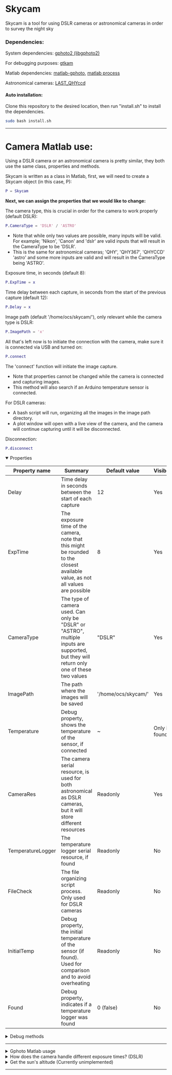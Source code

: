 # Skycam

Skycam is a tool for using DSLR cameras or astronomical cameras in order to survey the night sky

### Dependencies:

System dependencies: [gphoto2 (libgphoto2)](http://www.gphoto.org/)

For debugging purposes: [gtkam](http://www.gphoto.org/proj/gtkam/)

Matlab dependencies: [matlab-gphoto](https://gitlab.com/astrophotography/matlab-gphoto/), [matlab process](https://github.com/farhi/matlab-process)

Astronomical cameras: [LAST_QHYccd](https://github.com/EastEriq/LAST_QHYccd)

#### Auto installation:

Clone this repository to the desired location, then run "install.sh" to install the dependencies.
```bash
sudo bash install.sh
```
---

# Camera Matlab use:

Using a DSLR camera or an astronomical camera is pretty similar, they both use the same class, properties and methods.

Skycam is written as a class in Matlab, first, we will need to create a Skycam object (in this case, P):
```matlab
P = Skycam
```
**Next, we can assign the properties that we would like to change:**

The camera type, this is crucial in order for the camera to work properly (default DSLR):
```matlab
P.CameraType = 'DSLR' / 'ASTRO'
```
- Note that while only two values are possible, many inputs will be valid.
For example; 'Nikon', 'Canon' and 'dslr' are valid inputs that will result in the CameraType to be 'DSLR'.
- This is the same for astronomical cameras; 'QHY', 'QHY367', 'QHYCCD' 'astro' and some more inputs are valid and will result in the CameraType being 'ASTRO'.

Exposure time, in seconds (default 8):
```matlab
P.ExpTime = x
```

Time delay between each capture, in seconds from the start of the previous capture (default 12):
```matlab
P.Delay = x
```

Image path (default '/home/ocs/skycam/'), only relevant while the camera type is DSLR:
```matlab
P.ImagePath = 'x'
```
All that's left now is to initiate the connection with the camera, make sure it is connected via USB and turned on:
```matlab
P.connect
```
The 'connect' function will initiate the image capture.
- Note that properties cannot be changed while the camera is connected and capturing images.
- This method will also search if an Arduino temperature sensor is connected.

For DSLR cameras:
- A bash script will run, organizing all the images in the image path directory.
- A plot window will open with a live view of the camera, and the camera will continue capturing until it will be disconnected.

Disconnection:
```matlab
P.disconnect
```

<details open><summary> Properties </summary>

| Property name | Summary | Default value | Visible?
| --- | --- | --- | --- |
| Delay | Time delay in seconds between the start of each capture | 12 | Yes |
| ExpTime | The exposure time of the camera, note that this might be rounded to the closest available value, as not all values are possible | 8 | Yes |
| CameraType | The type of camera used. Can only be "DSLR" or "ASTRO", multiple inputs are supported, but they will return only one of these two values | "DSLR" | Yes |
| ImagePath | The path where the images will be saved | '/home/ocs/skycam/' | Yes |
| Temperature | Debug property, shows the temperature of the sensor, if connected | ~ | Only if found |
| CameraRes | The camera serial resource, is used for both astronomical as DSLR cameras, but it will store different resources | Readonly | Yes |
| TemperatureLogger | The temperature logger serial resource, if found | Readonly | No |
| FileCheck | The file organizing script process. Only used for DSLR cameras | Readonly | No |
| InitialTemp | Debug property, the initial temperature of the sensor (if found). Used for comparison and to avoid overheating | Readonly | No |
| Found | Debug property, indicates if a temperature logger was found | 0 (false) | No |

</details>

<details><summary> Debug methods </summary>

| Method name | Summary | Properties | 
| --- | --- | --- |
| connectSensor | Used to connect the Arduino temperature sensor with serialport, automatically detects port unless provided. This method is called by the 'connect' method automatically and detects if there is a sensor connected | Port, Baud - The serial port and baud rate of the Arduino |
| imageTimer | Detects when a new file has been saved on disk. Blocks Matlab, and can only be interrupted with Ctrl + C | |

</details>

---

<details>
<summary> Gphoto Matlab usage </summary>
<br>
	

Initiate the connection:
```matlab
p = gphoto % + (port (leave empty for auto-detect))
```
Start LiveView:
```matlab
p.plot
```
Take an image:
```matlab
p.capture
% OR
p.image
```
Open the settings menu:
```matlab
p.set
% OR
set(p)
```
Get camera's status:
```matlab
p.status
```

For more information about gphoto, see [man gphoto](https://manpages.ubuntu.com/manpages/impish/man1/gphoto2.1.html), and [matlab-gphoto](https://gitlab.com/astrophotography/matlab-gphoto/)
	
</details>

<details>
	
<summary> How does the camera handle different exposure times? (DSLR) </summary>
<br>


```matlab
p.set('bulb', 0)
p.set('shutterspeed', /*Shutter Speed Choice Number*/)
```
Possible choices:
```
Label: Shutter Speed                                                           
Readonly: 0
Type: RADIO
Current: 0.5000s
Choice: 0 0.0001s
Choice: 1 0.0002s
Choice: 2 0.0003s
Choice: 3 0.0004s
Choice: 4 0.0005s
Choice: 5 0.0006s
Choice: 6 0.0008s
Choice: 7 0.0010s
Choice: 8 0.0012s
Choice: 9 0.0015s
Choice: 10 0.0020s
Choice: 11 0.0025s
Choice: 12 0.0031s
Choice: 13 0.0040s
Choice: 14 0.0050s
Choice: 15 0.0062s
Choice: 16 0.0080s
Choice: 17 0.0100s
Choice: 18 0.0125s
Choice: 19 0.0166s
Choice: 20 0.0200s
Choice: 21 0.0250s
Choice: 22 0.0333s
Choice: 23 0.0400s
Choice: 24 0.0500s
Choice: 25 0.0666s
Choice: 26 0.0769s
Choice: 27 0.1000s
Choice: 28 0.1250s
Choice: 29 0.1666s
Choice: 30 0.2000s
Choice: 31 0.2500s
Choice: 32 0.3333s
Choice: 33 0.4000s
Choice: 34 0.5000s
Choice: 35 0.6250s
Choice: 36 0.7692s
Choice: 37 1.0000s
Choice: 38 1.3000s
Choice: 39 1.6000s
Choice: 40 2.0000s
Choice: 41 2.5000s
Choice: 42 3.0000s
Choice: 43 4.0000s
Choice: 44 5.0000s
Choice: 45 6.0000s
Choice: 46 8.0000s
Choice: 47 10.0000s
Choice: 48 13.0000s
Choice: 49 15.0000s
Choice: 50 20.0000s
Choice: 51 25.0000s
Choice: 52 30.0000s
Choice: 53 Bulb
Choice: 54 Time
```
Choice 53 ('Bulb') can be used for an indefinite exposure time

</details>

<details>
<summary> Get the sun's altitude (Currently unimplemented) </summary>
<br>

The sun's altitude can be used to determine when to take images (only at night), it is not currently being used in the Skycam class, but it might be useful.

We use AstroPack's "celestial" in order to determine where the sun is (in order to determine whether it is time to start taking images).
Basic sun altitude reading:
```matlab
% Get sun parameters
sun = celestial.SolarSys.get_sun;
% Extract altitude
sunalt = sun.Alt
% If we want to convert to degrees:
sunalt = rad2deg(sun.Alt);
```
</details>

---
